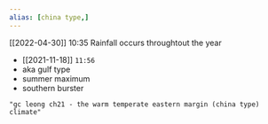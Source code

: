 ```yaml
---
alias: [china type,]
---
```


[[2022-04-30]] 10:35
Rainfall occurs throughtout the year

- [[2021-11-18]] `11:56`
- aka gulf type
- summer maximum
- southern burster
```query
"gc leong ch21 - the warm temperate eastern margin (china type) climate"
```